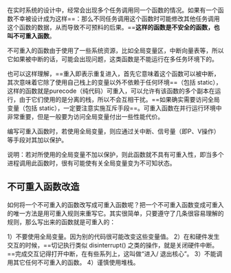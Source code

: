 在实时系统的设计中，经常会出现多个任务调用同一个函数的情况。如果有一个函数不幸被设计成为这样==：那么不同任务调用这个函数时可能修改其他任务调用这个函数的数据，从而导致不可预料的后果。==**这样的函数是不安全的函数，也叫不可重入函数**。

不可重入的函数由于使用了一些系统资源，比如全局变量区，中断向量表等，所以它如果被中断的话，可能会出现问题，这类函数是不能运行在多任务环境下的。

也可以这样理解，==重入即表示重复进入，首先它意味着这个函数可以被中断，其次意味着它除了使用自己栈上的变量以外不依赖于任何环境==（包括 static），这样的函数就是purecode（纯代码）可重入，可以允许有该函数的多个副本在运行，由于它们使用的是分离的栈，所以不会互相干扰。==如果确实需要访问全局变量（包括 static），一定要注意实施互斥手段==。可重入函数在并行运行环境中非常重要，但是一般要为访问全局变量付出一些性能代价。

编写可重入函数时，若使用全局变量，则应通过关中断、信号量（即P、V操作）等手段对其加以保护。

说明：若对所使用的全局变量不加以保护，则此函数就不具有可重入性，即当多个进程调用此函数时，很有可能使有关全局变量变为不可知状态。

## 不可重入函数改造
如何将一个不可重入的函数改写成可重入函数呢？把一个不可重入函数变成可重入的唯一方法是用可重入规则来重写它。其实很简单，只要遵守了几条很容易理解的规则，那么写出来的函数就是可重入的：

1）不要使用全局变量。因为别的代码很可能改变这些变量值。
2）在和硬件发生交互的时候，==切记执行类似 disinterrupt() 之类的操作，就是关闭硬件中断。==完成交互记得打开中断，在有些系列上，这叫做“进入/ 退出核心”。
3）不能调用其它任何不可重入的函数。
4）谨慎使用堆栈。